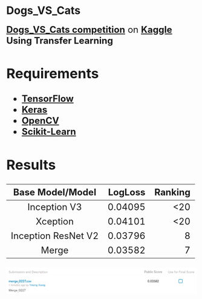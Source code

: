 # Dogs_VS_Cats

<font size=5>__[Dogs_VS_Cats competition](https://www.kaggle.com/c/dogs-vs-cats-redux-kernels-edition)__ on __[Kaggle](https://www.kaggle.com/)<font>__
<font size=5>__Using Transfer Learning__<font>

## Requirements
* __[TensorFlow](https://www.tensorflow.org)__
* __[Keras](https://www.keras.io)__
* __[OpenCV](https://www.opencv.org)__
* __[Scikit-Learn](http://scikit-learn.org/stable/)__

## Results
|   Base Model/Model   | LogLoss  | Ranking |
| :--------:           |     ----:|     --: |
| Inception V3         |   0.04095|      <20|
| Xception             |   0.04101|      <20|
| Inception ResNet V2  |   0.03796|        8|
| Merge                |   0.03582|        7|

![Result on Kaggle](https://github.com/YinengXiong/Dogs_VS_Cats/raw/master/submit.png)

